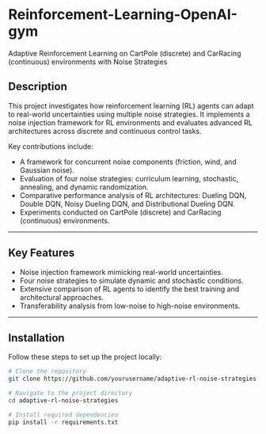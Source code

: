 # Reinforcement-Learning-OpenAI-gym
Adaptive Reinforcement Learning on CartPole (discrete) and CarRacing (continuous) environments with Noise Strategies

## **Description**  
This project investigates how reinforcement learning (RL) agents can adapt to real-world uncertainties using multiple noise strategies. It implements a noise injection framework for RL environments and evaluates advanced RL architectures across discrete and continuous control tasks.  

Key contributions include:  
- A framework for concurrent noise components (friction, wind, and Gaussian noise).  
- Evaluation of four noise strategies: curriculum learning, stochastic, annealing, and dynamic randomization.  
- Comparative performance analysis of RL architectures: Dueling DQN, Double DQN, Noisy Dueling DQN, and Distributional Dueling DQN.  
- Experiments conducted on CartPole (discrete) and CarRacing (continuous) environments.  

---

## **Key Features**  
- Noise injection framework mimicking real-world uncertainties.  
- Four noise strategies to simulate dynamic and stochastic conditions.  
- Extensive comparison of RL agents to identify the best training and architectural approaches.  
- Transferability analysis from low-noise to high-noise environments.  

---

## **Installation**  
Follow these steps to set up the project locally:  

```bash  
# Clone the repository  
git clone https://github.com/yourusername/adaptive-rl-noise-strategies.git  

# Navigate to the project directory  
cd adaptive-rl-noise-strategies  

# Install required dependencies  
pip install -r requirements.txt  
